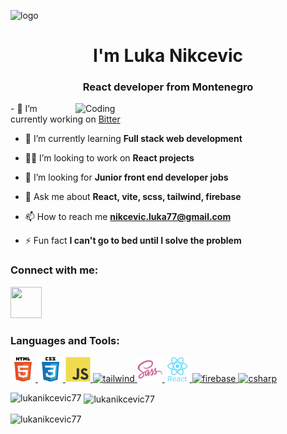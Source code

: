 ![logo](https://wallpapercave.com/wp/wp4923981.jpg)
<h1 align="center">I'm Luka Nikcevic</h1>
<h3 align="center">React developer from Montenegro</h3>
<img align="right" alt="Coding" width="400" src="https://media.tenor.com/NOYF3f82b_gAAAAC/programmer.gif">
- 🔭 I’m currently working on <a href="https://github.com/LukaNikcevic77/Bitter">Bitter</a>

- 🌱 I’m currently learning **Full stack web development**

- 👨‍💻 I’m looking to work on **React projects**

- 💼 I’m looking for **Junior front end developer jobs**

- 💬 Ask me about **React, vite, scss, tailwind, firebase**

- 📫 How to reach me **nikcevic.luka77@gmail.com**

- ⚡ Fun fact **I can't go to bed until I solve the problem**

<h3 align="left">Connect with me:</h3>
<a href="https://www.linkedin.com/in/nikcevicluka/">
<img src="https://static.vecteezy.com/system/resources/previews/018/930/587/original/linkedin-logo-linkedin-icon-transparent-free-png.png" height="50" width="50">
</a>
<p align="left">
</p>

<h3 align="left">Languages and Tools:</h3>
<p align="left"> 
  <a href="https://www.w3.org/html/" target="_blank" rel="noreferrer"> 
    <img src="https://raw.githubusercontent.com/devicons/devicon/master/icons/html5/html5-original-wordmark.svg" alt="html5" width="40" height="40"/> 
  </a>
  
  <a href="https://www.w3schools.com/css/" target="_blank" rel="noreferrer"> 
    <img src="https://raw.githubusercontent.com/devicons/devicon/master/icons/css3/css3-original-wordmark.svg" alt="css3" width="40" height="40"/> 
  </a>
  
  <a href="https://developer.mozilla.org/en-US/docs/Web/JavaScript" target="_blank" rel="noreferrer"> 
    <img src="https://raw.githubusercontent.com/devicons/devicon/master/icons/javascript/javascript-original.svg" alt="javascript" width="40" height="40"/> 
  </a>
  
  <a href="https://tailwindcss.com/" target="_blank" rel="noreferrer">
    <img src="https://www.vectorlogo.zone/logos/tailwindcss/tailwindcss-icon.svg" alt="tailwind" width="40" height="40"/> 
  </a>
  
  <a href="https://sass-lang.com" target="_blank" rel="noreferrer">
    <img src="https://raw.githubusercontent.com/devicons/devicon/master/icons/sass/sass-original.svg" alt="sass" width="40" height="40"/> 
  </a>
  
  <a href="https://reactjs.org/" target="_blank" rel="noreferrer"> 
    <img src="https://raw.githubusercontent.com/devicons/devicon/master/icons/react/react-original-wordmark.svg" alt="react" width="40" height="40"/>
  </a>
  
   
  
  <a href="https://firebase.google.com/" target="_blank" rel="noreferrer"> 
    <img src="https://www.vectorlogo.zone/logos/firebase/firebase-icon.svg" alt="firebase" width="40" height="40"/> 
  </a>
  
  <a href="https://vitejs.dev" target="_blank" rel="noreferrer">
    <img src="https://vitejs.dev/logo.svg" alt="csharp" width="40" height="40"/>
  </a>
    
</p>

<p><img align="left" src="https://github-readme-stats.vercel.app/api/top-langs?username=lukanikcevic77&show_icons=true&locale=en&layout=compact" alt="lukanikcevic77" /></p>

<p>&nbsp;<img align="center" src="https://github-readme-stats.vercel.app/api?username=lukanikcevic77&show_icons=true&locale=en" alt="lukanikcevic77" /></p>

<p><img align="center" src="https://github-readme-streak-stats.herokuapp.com/?user=lukanikcevic77&" alt="lukanikcevic77" /></p>

